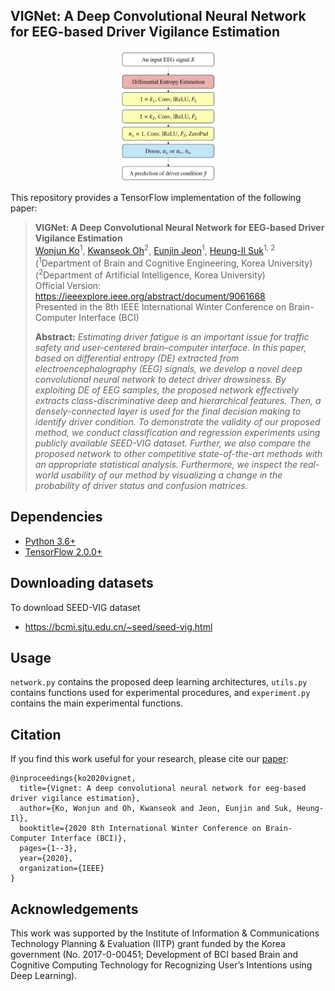 ## VIGNet: A Deep Convolutional Neural Network for EEG-based Driver Vigilance Estimation
<p align="center"><img width="30%" src="files/framework.png" /></p>

This repository provides a TensorFlow implementation of the following paper:
> **VIGNet: A Deep Convolutional Neural Network for EEG-based Driver Vigilance Estimation**<br>
> [Wonjun Ko](https://scholar.google.com/citations?user=Fvzg1_sAAAAJ&hl=ko&oi=ao)<sup>1</sup>, [Kwanseok Oh](https://scholar.google.com/citations?user=EMYHaHUAAAAJ&hl=ko)<sup>2</sup>, [Eunjin Jeon](https://scholar.google.com/citations?user=U_hg5B0AAAAJ&hl=ko)<sup>1</sup>, [Heung-Il Suk](https://scholar.google.co.kr/citations?user=dl_oZLwAAAAJ&hl=ko)<sup>1, 2</sup><br/>
> (<sup>1</sup>Department of Brain and Cognitive Engineering, Korea University) <br/>
> (<sup>2</sup>Department of Artificial Intelligence, Korea University) <br/>
> Official Version: https://ieeexplore.ieee.org/abstract/document/9061668 <br/>
> Presented in the 8th IEEE International Winter Conference on Brain-Computer Interface (BCI)
> 
> **Abstract:** *Estimating driver fatigue is an important issue for traffic safety and user-centered brain–computer interface. In this paper, based on differential entropy (DE) extracted from electroencephalography (EEG) signals, we develop a novel deep convolutional neural network to detect driver drowsiness. By exploiting DE of EEG samples, the proposed network effectively extracts class-discriminative deep and hierarchical features. Then, a densely-connected layer is used for the final decision making to identify driver condition. To demonstrate the validity of our proposed method, we conduct classification and regression experiments using publicly available SEED-VIG dataset. Further, we also compare the proposed network to other competitive state-of-the-art methods with an appropriate statistical analysis. Furthermore, we inspect the real-world usability of our method by visualizing a change in the probability of driver status and confusion matrices.*

## Dependencies
* [Python 3.6+](https://www.continuum.io/downloads)
* [TensorFlow 2.0.0+](https://www.tensorflow.org/)

## Downloading datasets
To download SEED-VIG dataset
* https://bcmi.sjtu.edu.cn/~seed/seed-vig.html

## Usage
`network.py` contains the proposed deep learning architectures, `utils.py` contains functions used for experimental procedures, and `experiment.py` contains the main experimental functions.

## Citation
If you find this work useful for your research, please cite our [paper](https://ieeexplore.ieee.org/abstract/document/9061668):
```
@inproceedings{ko2020vignet,
  title={Vignet: A deep convolutional neural network for eeg-based driver vigilance estimation},
  author={Ko, Wonjun and Oh, Kwanseok and Jeon, Eunjin and Suk, Heung-Il},
  booktitle={2020 8th International Winter Conference on Brain-Computer Interface (BCI)},
  pages={1--3},
  year={2020},
  organization={IEEE}
}
```

## Acknowledgements
This work was supported by the Institute of Information & Communications Technology Planning & Evaluation (IITP) grant funded by the Korea government (No. 2017-0-00451; Development of BCI based Brain and Cognitive Computing Technology for Recognizing User’s Intentions using Deep Learning).
